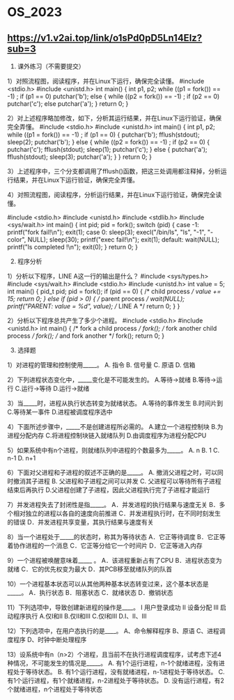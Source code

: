 # OS_2023
## https://v1.v2ai.top/link/o1sPd0pD5Ln14Elz?sub=3
1. 课外练习（不需要提交）

1）对照流程图，阅读程序，并在Linux下运行，确保完全读懂。
#include <stdio.h>
#include <unistd.h>
int main()
{
	int p1, p2;
	while ((p1 = fork()) == -1)
		;
	if (p1 == 0)
		putchar('b');
	else
	{
		while ((p2 = fork()) == -1)
			;
		if (p2 == 0)
			putchar('c');
		else
			putchar('a');
	}
	return 0;
}

2）对上述程序略加修改，如下，分析其运行结果，并在Linux下运行验证，确保完全弄懂。
#include <stdio.h>
#include <unistd.h>
int main()
{
	int p1, p2;
	while ((p1 = fork()) == -1)
		;
	if (p1 == 0)
	{
		putchar('b');
		fflush(stdout);
		sleep(2);
		putchar('b');
	}
	else
	{
		while ((p2 = fork()) == -1)
			;
		if (p2 == 0)
		{
			putchar('c');
			fflush(stdout);
			sleep(1);
			putchar('c');
		}
		else
		{
			putchar('a');
			fflush(stdout);
			sleep(3);
			putchar('a');
		}
	}
	return 0;
}

3）上述程序中，三个分支都调用了fflush()函数，把这三处调用都注释掉，分析运行结果，并在Linux下运行验证，确保完全弄懂。

4）对照流程图，阅读程序，分析运行结果，并在Linux下运行验证，确保完全读懂。


#include <stdio.h>
#include <unistd.h>
#include <stdlib.h>
#include <sys/wait.h>
int main()
{
	int pid;
	pid = fork();
	switch (pid)
	{
	case -1:
		printf("fork fail!\n");
		exit(1);
	case 0:
		sleep(3);
		execl("/bin/ls", "ls", "-1", "-color", NULL);
		sleep(30);
		printf("exec fail!\n");
		exit(1);
	default:
		wait(NULL);
		printf("ls completed !\n");
		exit(0);
	}
	return 0;
}

2. 程序分析

1）分析以下程序，LINE A这一行的输出是什么？
#include <sys/types.h>
#include <sys/wait.h>
#include <stdio.h>
#include <unistd.h>
int value = 5;
int main()
{
	pid_t pid;
	pid = fork();
	if (pid == 0)
	{ /* child process */
		value += 15;
		return 0;
	}
	else if (pid > 0)
	{ /* parent process */
		wait(NULL);
		printf("PARENT: value = %d", value); /* LINE A */
		return 0;
	}
}

2）分析以下程序总共产生了多少个进程。
#include <stdio.h>
#include <unistd.h>
int main()
{
	/* fork a child process */
	fork();
	/* fork another child process */
	fork();
	/* and fork another */
	fork();
	return 0;
}

3. 选择题

1）对进程的管理和控制使用_____。
A. 指令                 B. 信号量
C. 原语                 D. 信箱

2）下列进程状态变化中，_____变化是不可能发生的。
A.等待→就绪         B.等待→运行
C.运行→等待         D.运行→就绪

3）当_____时，进程从执行状态转变为就绪状态。
A.等待的事件发生        B.时间片到
C.等待某一事件          D.进程被调度程序选中

4）下面所述步骤中，_____不是创建进程所必需的。
A.建立一个进程控制块
B.为进程分配内存
C.将进程控制块链入就绪队列
D.由调度程序为进程分配CPU

5）如果系统中有n个进程，则就绪队列中进程的个数最多为_____。
A. n          B. 1
C. n-1        D. n+1

6）下面对父进程和子进程的叙述不正确的是_____。
A. 撤消父进程之时，可以同时撤消其子进程
B. 父进程和子进程之间可以并发
C. 父进程可以等待所有子进程结束后再执行
D.父进程创建了子进程，因此父进程执行完了子进程才能运行

7）并发进程失去了封闭性是指_____。
A．并发进程的执行结果与速度无关
B．多个相对独立的进程以各自的速度向前推进
C．并发进程执行时，在不同时刻发生的错误
D．并发进程共享变量，其执行结果与速度有关

8）当一个进程处于_____的状态时，称其为等待状态
A．它正等待调度
B．它正等着协作进程的一个消息
C．它正等分给它一个时间片
D．它正等进入内存

9）一个进程被唤醒意味着_____ 。 
A．该进程重新占有了CPU
B．进程状态变为就绪 
C．它的优先权变为最大
D．其PCB移至就绪队列的队首

10）一个进程基本状态可以从其他两种基本状态转变过来，这个基本状态是_____。
A．执行状态        B．阻塞状态
C．就绪状态        D．撤销状态

11）下列选项中，导致创建新进程的操作是____。
Ⅰ 用户登录成功     Ⅱ 设备分配     Ⅲ 启动程序执行
A.仅Ⅰ和Ⅱ			B.仅Ⅱ和Ⅲ
C.仅Ⅰ和Ⅲ			D.Ⅰ、Ⅱ、Ⅲ

12）下列选项中，在用户态执行的是____。
A、命令解释程序  B、原语
C、进程调度程序  D、时钟中断处理程序

13）设系统中有n（n>2）个进程，且当前不在执行进程调度程序，试考虑下述4种情况，不可能发生的情况是_____。
A. 有1个运行进程，n-1个就绪进程，没有进程处于等待状态。
B. 有1个运行进程，没有就绪进程，n-1进程处于等待状态。
C. 有1个运行进程，有1个就绪进程，n-2进程处于等待状态。
D. 没有运行进程，有2个就绪进程，n个进程处于等待状态
